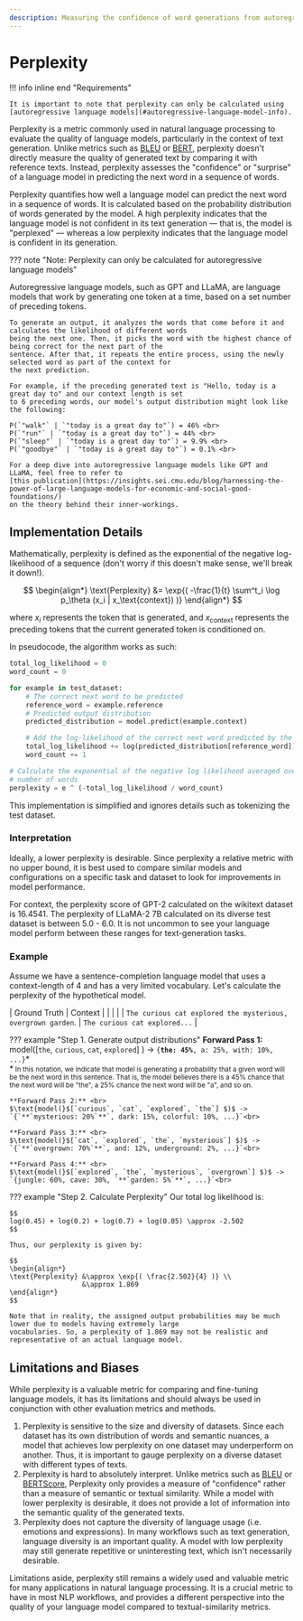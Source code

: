 ```yaml
---
description: Measuring the confidence of word generations from autoregressive language models
---
```


# Perplexity

!!! info inline end "Requirements"

    It is important to note that perplexity can only be calculated using [autoregressive language models](#autoregressive-language-model-info).

Perplexity is a metric commonly used in natural language processing to evaluate the quality of language models,
particularly in the context of text generation. Unlike metrics such as [BLEU](bleu.md) or [BERT](bertscore.md),
perplexity doesn't directly measure the quality of generated text by comparing it with reference texts. Instead,
perplexity assesses the "confidence" or "surprise" of a language model in predicting the next word in a sequence of words.

Perplexity quantifies how well a language model can predict the next word in a sequence of words. It is calculated
based on the probability distribution of words generated by the model. A high perplexity indicates that the
language model is not confident in its text generation — that is, the model is "perplexed" — whereas a low
perplexity indicates that the language model is confident in its generation.

??? note "Note: Perplexity can only be calculated for autoregressive language models"
    <section id="autoregressive-language-model-info">
    Autoregressive language models, such as GPT and LLaMA, are language models that work by generating one token at a
    time, based on a set number of preceding tokens.
    </section>

    To generate an output, it analyzes the words that come before it and calculates the likelihood of different words
    being the next one. Then, it picks the word with the highest chance of being correct for the next part of the
    sentence. After that, it repeats the entire process, using the newly selected word as part of the context for
    the next prediction.

    For example, if the preceding generated text is "Hello, today is a great day to" and our context length is set
    to 6 preceding words, our model's output distribution might look like the following:

    P(`"walk"` | `"today is a great day to"`) = 46% <br>
    P(`"run"` | `"today is a great day to"`) = 44% <br>
    P(`"sleep"` | `"today is a great day to"`) = 9.9% <br>
    P(`"goodbye"` | `"today is a great day to"`) = 0.1% <br>

    For a deep dive into autoregressive language models like GPT and LLaMA, feel free to refer to
    [this publication](https://insights.sei.cmu.edu/blog/harnessing-the-power-of-large-language-models-for-economic-and-social-good-foundations/)
    on the theory behind their inner-workings.

## Implementation Details

Mathematically, perplexity is defined as the exponential of the negative log-likelihood of a sequence (don't worry
if this doesn't make sense, we'll break it down!).

$$
\begin{align*}
\text{Perplexity} &= \exp{( -\frac{1}{t} \sum^t_i \log p_\theta (x_i | x_\text{context}) )}
\end{align*}
$$

where $x_i$ represents the token that is generated, and $x_\text{context}$ represents the preceding tokens that the
current generated token is conditioned on.

In pseudocode, the algorithm works as such:

``` py title="Perplexity Pseudocode"
total_log_likelihood = 0
word_count = 0

for example in test_dataset:
    # The correct next word to be predicted
    reference_word = example.reference
    # Predicted output distribution
    predicted_distribution = model.predict(example.context)

    # Add the log-likelihood of the correct next word predicted by the model.
    total_log_likelihood += log(predicted_distribution[reference_word])
    word_count += 1

# Calculate the exponential of the negative log likelihood averaged over the
# number of words
perplexity = e ^ (-total_log_likelihood / word_count)
```

This implementation is simplified and ignores details such as tokenizing the test dataset.

### Interpretation

Ideally, a lower perplexity is desirable. Since perplexity a relative metric with no upper bound, it is best used
to compare similar models and configurations on a specific task and dataset to look for improvements in model
performance.

For context, the perplexity score of GPT-2 calculated on the wikitext dataset is 16.4541. The perplexity of
LLaMA-2 7B calculated on its diverse test dataset is between 5.0 - 6.0. It is not uncommon to see your language
model perform between these ranges for text-generation tasks.

### Example

Assume we have a sentence-completion language model that uses a context-length of 4 and has a very limited
vocabulary. Let's calculate the perplexity of the hypothetical model.

| Ground Truth | Context |
| | |
| `The curious cat explored the mysterious, overgrown garden`. | `The curious cat explored...` |

??? example "Step 1. Generate output distributions"
    **Forward Pass 1:** <br>
    $\text{model(}$[`the`, `curious`, `cat`, `explored`] $)$ -> `{`**`the: 45%`**`, a: 25%, with: 10%, ...}`\*<br>
    \*<small> In this notation, we indicate that model is generating a probability that a given word will be the
    next word in this sentence. That is, the model believes there is a 45% chance that the next word will be "the",
    a 25% chance the next word will be "a", and so on. </small>

    **Forward Pass 2:** <br>
    $\text{model(}$[`curious`, `cat`, `explored`, `the`] $)$ -> `{`**`mysterious: 20%`**`, dark: 15%, colorful: 10%, ...}`<br>

    **Forward Pass 3:** <br>
    $\text{model(}$[`cat`, `explored`, `the`, `mysterious`] $)$ -> `{`**`overgrown: 70%`**`, and: 12%, underground: 2%, ...}`<br>

    **Forward Pass 4:** <br>
    $\text{model(}$[`explored`, `the`, `mysterious`, `overgrown`] $)$ -> `{jungle: 60%, cave: 30%, `**`garden: 5%`**`, ...}`<br>

??? example "Step 2. Calculate Perplexity"
    Our total log likelihood is:

    $$
    log(0.45) + log(0.2) + log(0.7) + log(0.05) \approx -2.502
    $$

    Thus, our perplexity is given by:

    $$
    \begin{align*}
    \text{Perplexity} &\approx \exp{( \frac{2.502}{4} )} \\
                      &\approx 1.869
    \end{align*}
    $$

    Note that in reality, the assigned output probabilities may be much lower due to models having extremely large
    vocabularies. So, a perplexity of 1.869 may not be realistic and representative of an actual language model.

## Limitations and Biases

While perplexity is a valuable metric for comparing and fine-tuning language models, it has its limitations and
should always be used in conjunction with other evaluation metrics and methods.

1. Perplexity is sensitive to the size and diversity of datasets. Since each dataset has its own distribution of
words and semantic nuances, a model that achieves low perplexity on one dataset may underperform on another. Thus,
it is important to gauge perplexity on a diverse dataset with different types of texts.
2. Perplexity is hard to absolutely interpret. Unlike metrics such as [BLEU](bleu.md) or [BERTScore](bertscore.md),
Perplexity only provides a measure of "confidence" rather than a measure of semantic or textual similarity. While
a model with lower perplexity is desirable, it does not provide a lot of information into the semantic quality of
the generated texts.
3. Perplexity does not capture the diversity of language usage (i.e. emotions and expressions). In many workflows
such as text generation, language diversity is an important quality. A model with low perplexity may still generate
repetitive or uninteresting text, which isn't necessarily desirable.

Limitations aside, perplexity still remains a widely used and valuable metric for many applications in natural
language processing. It is a crucial metric to have in most NLP workflows, and provides a different perspective
into the quality of your language model compared to textual-similarity metrics.
